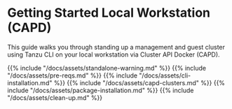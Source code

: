# Getting Started Local Workstation (CAPD)

This guide walks you through standing up a management and guest cluster using
Tanzu CLI on your local workstation via Cluster API Docker (CAPD).

{{% include "/docs/assets/standalone-warning.md" %}}
{{% include "/docs/assets/pre-reqs.md" %}}
{{% include "/docs/assets/cli-installation.md" %}}
{{% include "/docs/assets/capd-clusters.md" %}}
{{% include "/docs/assets/package-installation.md" %}}
{{% include "/docs/assets/clean-up.md" %}}
